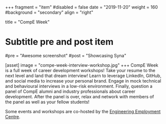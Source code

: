 +++
fragment = "item"
#disabled = false
date = "2019-11-20"
weight = 160
#background = "secondary"
align = "right"

title = "CompE Week"

# Subtitle pre and post item
#pre = "Awesome screenshot"
#post = "Showcasing Syna"

[asset]
  image = "compe-week-interview-workshop.jpg"
+++
CompE Week is a full week of career development workshops! Take your resume to the next level and land that dream interview! Learn to leverage LinkedIn, GitHub, and social media to increase your personal brand. Engage in mock technical and behavioural interviews in a low-risk environment. Finally, question a panel of CompE alumni and industry professionals about career development. After the panel is over, relax and network with members of the panel as well as your fellow students!

Some events and workshops are co-hosted by the [Engineering Employment Centre](https://www.ualberta.ca/engineering/student-services/employment?utm_source=redir&utm_medium=redir&utm_campaign=redir&utm_content=redir-www.employment.engineering.ualberta.ca).
